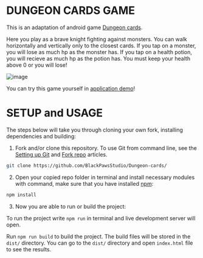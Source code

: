 # DUNGEON CARDS GAME

This is an adaptation of android game [Dungeon cards](https://play.google.com/store/apps/details?id=com.The717pixels.DungeonCards&hl=ru&gl=US).

Here you play as a brave knight fighting against monsters. You can walk horizontally and vertically only to the closest cards.
If you tap on a monster, you will lose as much hp as the monster has.
If you tap on a health potion, you will recieve as much hp as the potion has.
You must keep your health above 0 or you will lose!

![image](https://res.cloudinary.com/dkfwehxio/image/upload/v1640021553/Screenshot_2021-12-20_203223_vbdi0c.png)

You can try this game yourself in [application demo](https://blackpawsstudio.github.io/Dominoes-tech-challenge/)!

# SETUP and USAGE

The steps below will take you through cloning your own fork, installing dependencies and building:

1. Fork and/or clone this repository. To use Git from command line, see the [Setting up Git](https://help.github.com/articles/set-up-git/) and [Fork repo](https://help.github.com/articles/fork-a-repo/) articles.

```bash
git clone https://github.com/BlackPawsStudio/Dungeon-cards/
```

2. Open your copied repo folder in terminal and install necessary modules with command, make sure that you have installed [npm](https://www.npmjs.com/get-npm):

```bash
npm install
```

3. Now you are able to run or build the project:

To run the project write `npm run` in terminal and live development server will open.

Run `npm run build` to build the project. The build files will be stored in the `dist/` directory. 
You can go to the `dist/` directory and open `index.html` file to see the results.